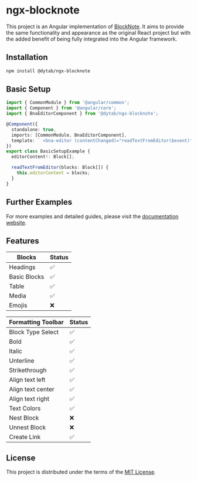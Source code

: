 # ngx-blocknote

This project is an Angular implementation of [BlockNote](https://github.com/TypeCellOS/BlockNote). It aims to provide the same functionality and appearance as the original React project but with the added benefit of being fully integrated into the Angular framework.

## Installation
```bash
npm install @dytab/ngx-blocknote
```

## Basic Setup
```typescript
import { CommonModule } from '@angular/common';
import { Component } from '@angular/core';
import { BnaEditorComponent } from '@dytab/ngx-blocknote';

@Component({
  standalone: true,
  imports: [CommonModule, BnaEditorComponent],
  template: ` <bna-editor (contentChanged)="readTextFromEditor($event)" /> `,
})
export class BasicSetupExample {
  editorContent!: Block[];

  readTextFromEditor(blocks: Block[]) {
    this.editorContent = blocks;
  }
}
```

## Further Examples
For more examples and detailed guides, please visit the [documentation website](https://dytab.github.io/BlockNoteAngular).


## Features

| Blocks                           | Status    |
|----------------------------------|-----------|
| Headings                         | ✅         |
| Basic Blocks                     | ✅         |
| Table                            | ✅       |
| Media                            | ✅         |
| Emojis                           | ❌         |


| Formatting Toolbar | Status   |
|--------------------|----------|
| Block Type Select  | ✅        |
| Bold               | ✅        |
| Italic             | ✅        |
| Unterline          | ✅        |
| Strikethrough      | ✅        |
| Align text left    | ✅️       |
| Align text center  | ✅        |
| Align text right   | ✅️       |
| Text Colors        | ✅️       |
| Nest Block         | ❌        |
| Unnest Block       | ❌️       |
| Create Link        | ✅️       |



## License

This project is distributed under the terms of the [MIT License](LICENSE.md).
